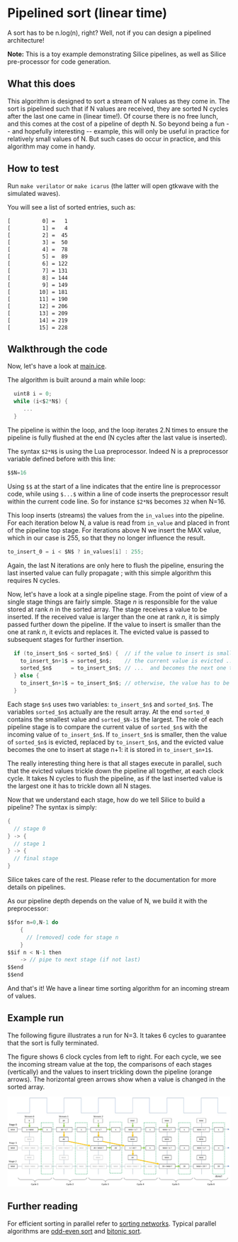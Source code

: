 # Pipelined sort (linear time)

A sort has to be n.log(n), right? Well, not if you can design a pipelined architecture!

**Note:** This is a toy example demonstrating Silice pipelines, as well as Silice pre-processor for code generation.

## What this does

This algorithm is designed to sort a stream of N values as they come in. The sort is pipelined such that
if N values are received, they are sorted N cycles after the last one came in (linear time!). 
Of course there is no free lunch, and this comes at the cost of a pipeline of depth N. 
So beyond being a fun -- and hopefully interesting -- example, this will only be useful in practice for 
relatively small values of N. But such cases do occur in practice, and this algorithm may come in handy.

## How to test

Run `make verilator` or `make icarus` (the latter will open gtkwave with the simulated waves).

You will see a list of sorted entries, such as:

```
[          0] =   1
[          1] =   4
[          2] =  45
[          3] =  50
[          4] =  78
[          5] =  89
[          6] = 122
[          7] = 131
[          8] = 144
[          9] = 149
[         10] = 181
[         11] = 190
[         12] = 206
[         13] = 209
[         14] = 219
[         15] = 228
```

## Walkthrough the code

Now, let's have a look at [main.ice](main.ice).

The algorithm is built around a main while loop:
```c
  uint8 i = 0;
  while (i<$2*N$) {
     ...
  }
```
The pipeline is within the loop, and the loop iterates 2.N times to ensure the pipeline is fully flushed at the end (N cycles
after the last value is inserted).

The syntax `$2*N$` is using the Lua preprocessor. Indeed N is a preprocessor variable defined before with this line:
```c
$$N=16
```
Using `$$` at the start of a line indicates that the entire line is preprocessor code, while using `$...$` within a line of 
code inserts the preprocessor result within the current code line. So for instance `$2*N$` becomes `32` when N=16.

This loop inserts (streams) the values from the `in_values` into the pipeline. For each iteration
below N, a value is read from `in_value` and placed in front of the pipeline top stage. For iterations
above N we insert the MAX value, which in our case is 255, so that they no longer influence the result.

```c
to_insert_0 = i < $N$ ? in_values[i] : 255;
```

Again, the last N iterations are only here to flush the pipeline, ensuring the last inserted value
can fully propagate ; with this simple algorithm this requires N cycles.

Now, let's have a look at a single pipeline stage. From the point of view of a single stage things are fairly simple. 
Stage $n$ is responsible for the value stored at rank $n$ in the sorted array. The stage receives a value to be inserted. 
If the received value is larger than the one at rank $n$, it is simply passed further down the pipeline. 
If the value to insert is smaller than the one at rank $n$, it evicts and replaces it. 
The evicted value is passed to subsequent stages for further insertion.   

```c
  if (to_insert_$n$ < sorted_$n$) {  // if the value to insert is smaller, we insert here
    to_insert_$n+1$ = sorted_$n$;    // the current value is evicted ...
    sorted_$n$      = to_insert_$n$; // ...  and becomes the next one to insert
  } else {
    to_insert_$n+1$ = to_insert_$n$; // otherwise, the value has to be inserted further
  }
```

Each stage `$n$` uses two variables: `to_insert_$n$` and `sorted_$n$`.
The variables `sorted_$n$` actually are the result array. At the end `sorted_0` contains the smallest value and
`sorted_$N-1$` the largest. The role of each pipeline stage is to compare the current value of `sorted_$n$`
with the incoming value of `to_insert_$n$`. If `to_insert_$n$` is smaller, then the value of `sorted_$n$` is evicted,
replaced by `to_insert_$n$`, and the evicted value becomes the one to insert at stage n+1: it is stored
in `to_insert_$n+1$`.

The really interesting thing here is that all stages execute in parallel, such that the evicted values trickle down
the pipeline all together, at each clock cycle. It takes N cycles to flush the pipeline, as if the last inserted
value is the largest one it has to trickle down all N stages.

Now that we understand each stage, how do we tell Silice to build a pipeline? The syntax is simply:
```c
{
  // stage 0
} -> {
  // stage 1
} -> {
  // final stage
}
```
Silice takes care of the rest. Please refer to the documentation for more details on pipelines.

As our pipeline depth depends on the value of N, we build it with the preprocessor:
```c
$$for n=0,N-1 do
    {
      // [removed] code for stage n
    }
$$if n < N-1 then
    -> // pipe to next stage (if not last)
$$end    
$$end
```

And that's it! We have a linear time sorting algorithm for an incoming stream of values.

## Example run

The following figure illustrates a run for N=3. It takes 6 cycles to guarantee that the sort is fully terminated. 

The figure shows 6 clock cycles from left to right. For each cycle, we see the incoming stream value at the top, the comparisons of each stages (vertically) and the values to insert trickling down the pipeline (orange arrows). The horizontal green arrows show when a value is changed in the sorted array.

![pipeline sort](pipeline_sort.jpg)

## Further reading

For efficient sorting in parallel refer to [sorting networks](https://en.wikipedia.org/wiki/Sorting_network). 
Typical parallel algorithms are [odd-even sort](https://en.wikipedia.org/wiki/Odd%E2%80%93even_sort) and [bitonic sort](https://en.wikipedia.org/wiki/Bitonic_sorter). 
